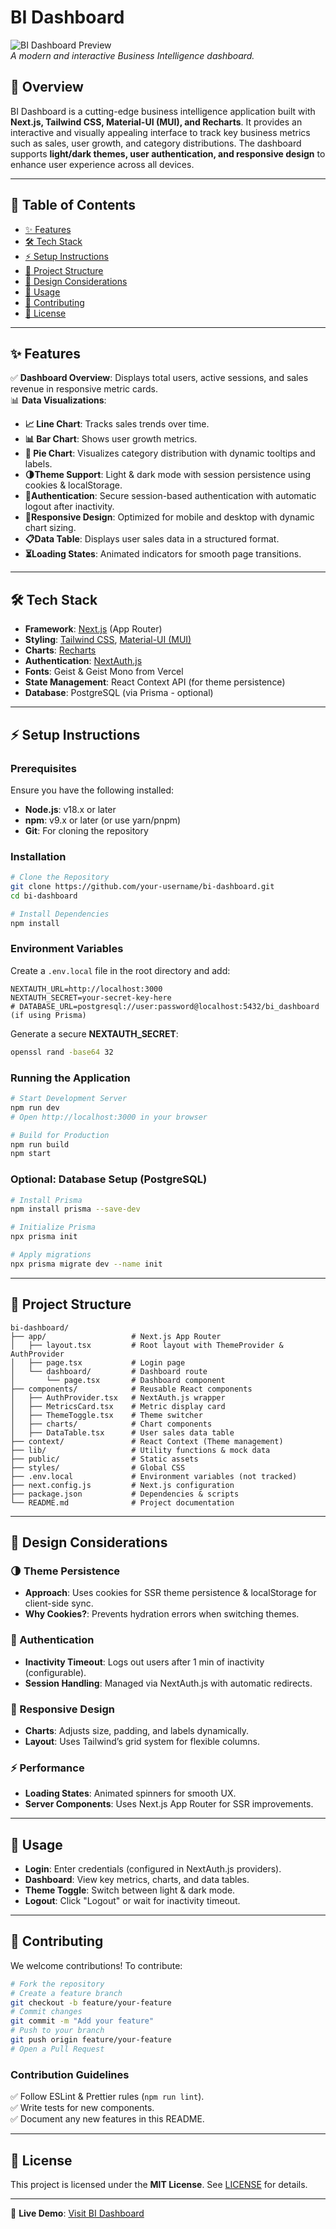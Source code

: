 # BI Dashboard

![BI Dashboard Preview](https://your-site-image-link.com)  
*A modern and interactive Business Intelligence dashboard.*

## 🚀 Overview
BI Dashboard is a cutting-edge business intelligence application built with **Next.js, Tailwind CSS, Material-UI (MUI), and Recharts**. It provides an interactive and visually appealing interface to track key business metrics such as sales, user growth, and category distributions. The dashboard supports **light/dark themes, user authentication, and responsive design** to enhance user experience across all devices.

---

## 📌 Table of Contents
- [✨ Features](#features)
- [🛠️ Tech Stack](#tech-stack)
- [⚡ Setup Instructions](#setup-instructions)
- [📁 Project Structure](#project-structure)
- [🎨 Design Considerations](#design-considerations)
- [📌 Usage](#usage)
- [🤝 Contributing](#contributing)
- [📜 License](#license)

---

## ✨ Features
✅ **Dashboard Overview**: Displays total users, active sessions, and sales revenue in responsive metric cards.  
📊 **Data Visualizations**:
- **📈 Line Chart**: Tracks sales trends over time.
- **📊 Bar Chart**: Shows user growth metrics.
- **🥧 Pie Chart**: Visualizes category distribution with dynamic tooltips and labels.  
- **🌗Theme Support**: Light & dark mode with session persistence using cookies & localStorage.  
- **🔐Authentication**: Secure session-based authentication with automatic logout after inactivity.  
- **📱Responsive Design**: Optimized for mobile and desktop with dynamic chart sizing.  
- **📋Data Table**: Displays user sales data in a structured format.  
- **⏳Loading States**: Animated indicators for smooth page transitions.  

---

## 🛠️ Tech Stack
- **Framework**: [Next.js](https://nextjs.org/) (App Router)
- **Styling**: [Tailwind CSS](https://tailwindcss.com/), [Material-UI (MUI)](https://mui.com/)
- **Charts**: [Recharts](https://recharts.org/)
- **Authentication**: [NextAuth.js](https://next-auth.js.org/)
- **Fonts**: Geist & Geist Mono from Vercel
- **State Management**: React Context API (for theme persistence)
- **Database**: PostgreSQL (via Prisma - optional)

---

## ⚡ Setup Instructions
### Prerequisites
Ensure you have the following installed:
- **Node.js**: v18.x or later
- **npm**: v9.x or later (or use yarn/pnpm)
- **Git**: For cloning the repository

### Installation
```bash
# Clone the Repository
git clone https://github.com/your-username/bi-dashboard.git
cd bi-dashboard

# Install Dependencies
npm install
```

### Environment Variables
Create a `.env.local` file in the root directory and add:
```env
NEXTAUTH_URL=http://localhost:3000
NEXTAUTH_SECRET=your-secret-key-here
# DATABASE_URL=postgresql://user:password@localhost:5432/bi_dashboard (if using Prisma)
```
Generate a secure **NEXTAUTH_SECRET**:
```bash
openssl rand -base64 32
```

### Running the Application
```bash
# Start Development Server
npm run dev
# Open http://localhost:3000 in your browser

# Build for Production
npm run build
npm start
```

### Optional: Database Setup (PostgreSQL)
```bash
# Install Prisma
npm install prisma --save-dev

# Initialize Prisma
npx prisma init

# Apply migrations
npx prisma migrate dev --name init
```

---

## 📁 Project Structure
```
bi-dashboard/
├── app/                   # Next.js App Router
│   ├── layout.tsx         # Root layout with ThemeProvider & AuthProvider
│   ├── page.tsx           # Login page
│   └── dashboard/         # Dashboard route
│       └── page.tsx       # Dashboard component
├── components/            # Reusable React components
│   ├── AuthProvider.tsx   # NextAuth.js wrapper
│   ├── MetricsCard.tsx    # Metric display card
│   ├── ThemeToggle.tsx    # Theme switcher
│   ├── charts/            # Chart components
│   ├── DataTable.tsx      # User sales data table
├── context/               # React Context (Theme management)
├── lib/                   # Utility functions & mock data
├── public/                # Static assets
├── styles/                # Global CSS
├── .env.local             # Environment variables (not tracked)
├── next.config.js         # Next.js configuration
├── package.json           # Dependencies & scripts
└── README.md              # Project documentation
```

---

## 🎨 Design Considerations
### 🌗 Theme Persistence
- **Approach**: Uses cookies for SSR theme persistence & localStorage for client-side sync.
- **Why Cookies?**: Prevents hydration errors when switching themes.

### 🔐 Authentication
- **Inactivity Timeout**: Logs out users after 1 min of inactivity (configurable).
- **Session Handling**: Managed via NextAuth.js with automatic redirects.

### 📱 Responsive Design
- **Charts**: Adjusts size, padding, and labels dynamically.
- **Layout**: Uses Tailwind’s grid system for flexible columns.

### ⚡ Performance
- **Loading States**: Animated spinners for smooth UX.
- **Server Components**: Uses Next.js App Router for SSR improvements.

---

## 📌 Usage
- **Login**: Enter credentials (configured in NextAuth.js providers).
- **Dashboard**: View key metrics, charts, and data tables.
- **Theme Toggle**: Switch between light & dark mode.
- **Logout**: Click "Logout" or wait for inactivity timeout.

---

## 🤝 Contributing
We welcome contributions! To contribute:
```bash
# Fork the repository
# Create a feature branch
git checkout -b feature/your-feature
# Commit changes
git commit -m "Add your feature"
# Push to your branch
git push origin feature/your-feature
# Open a Pull Request
```
### Contribution Guidelines
✅ Follow ESLint & Prettier rules (`npm run lint`).  
✅ Write tests for new components.  
✅ Document any new features in this README.  

---

## 📜 License
This project is licensed under the **MIT License**. See [LICENSE](LICENSE) for details.

---

🚀 **Live Demo**: [Visit BI Dashboard](https://your-site-link.com)

